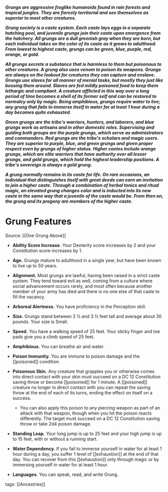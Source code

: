 _**Grungs are aggressive froglike humanoids found in rain forests and tropical jungles. They are fiercely territorial and see themselves as superior to most other creatures.**_

_**Grung society is a caste system. Each caste lays eggs in a separate hatching pool, and juvenile grungs join their caste upon emergence from the hatchery. All grungs are a dull greenish gray when they are born, but each individual takes on the color of its caste as it grows to adulthood. From lowest to highest caste, grungs can be green, blue, purple, red, orange, or gold.**_

_**All grungs secrete a substance that is harmless to them but poisonous to other creatures. A grung also uses venom to poison its weapons. Grungs are always on the lookout for creatures they can capture and enslave. Grungs use slaves for all manner of menial tasks, but mostly they just like bossing them around. Slaves are fed mildly poisoned food to keep them lethargic and compliant. A creature afflicted in this way over a long period of time becomes a shell of its former self and can be restored to normalcy only by magic. Being amphibious, grungs require water to live; any grung that fails to immerse itself in water for at least 1 hour during a day becomes quite exhausted.**_

_**Green grungs are the tribe's warriors, hunters, and laborers, and blue grungs work as artisans and in other domestic roles. Supervising and guiding both groups are the purple grungs, which serve as administrators and commanders. Red grungs are the tribe's scholars and magic users. They are superior to purple, blue, and green grungs and given proper respect even by grungs of higher status. Higher castes include orange grungs, which are elite warriors that have authority over all lesser grungs, and gold grungs, which hold the highest leadership positions. A tribe's sovereign is always a gold grung.**_

_**A grung normally remains in its caste for life. On rare occasions, an individual that distinguishes itself with great deeds can earn an invitation to join a higher caste. Through a combination of herbal tonics and ritual magic, an elevated grung changes color and is inducted into its new caste in the same way that a juvenile of the caste would be. From then on, the grung and its progeny are members of the higher caste.**_

# Grung Features

Source: [[One Grung Above]]

-   **Ability Score Increase.** Your Dexterity score increases by 2 and your Constitution score increases by 1.

-   **Age.** Grungs mature to adulthood in a single year, but have been known to live up to 50 years.

-   **Alignment.** Most grungs are lawful, having been raised in a strict caste system. They tend toward evil as well, coming from a culture where social advancement occurs rarely, and most often because another member of your army has died and there is no one else of that caste to fill the vacancy.

-   **Arboreal Alertness.** You have proficiency in the Perception skill.

-   **Size.** Grungs stand between 2 ½ and 3 ½ feet tall and average about 30 pounds. Your size is Small.

-   **Speed.** You have a walking speed of 25 feet. Your sticky finger and toe pads give you a climb speed of 25 feet.

-   **Amphibious.** You can breathe air and water.

-   **Poison Immunity.** You are immune to poison damage and the [[poisoned]] condition.

-   **Poisonous Skin.** Any creature that grapples you or otherwise comes into direct contact with your skin must succeed on a DC 12 Constitution saving throw or become [[poisoned]] for 1 minute. A [[poisoned]] creature no longer in direct contact with you can repeat the saving throw at the end of each of its turns, ending the effect on itself on a success.
    -   You can also apply this poison to any piercing weapon as part of an attack with that weapon, though when you hit the poison reacts differently. The target must succeed on a DC 12 Constitution saving throw or take 2d4 poison damage.

-   **Standing Leap.** Your long jump is up to 25 feet and your high jump is up to 15 feet, with or without a running start.

-   **Water Dependency.** If you fail to immerse yourself in water for at least 1 hour during a day, you suffer 1 level of [[exhaustion]] at the end of that day. You can recover from this [[exhaustion]] only through magic or by immersing yourself in water for at least 1 hour.

-   **Languages.** You can speak, read, and write Grung.

tags: [[Ancestries]]